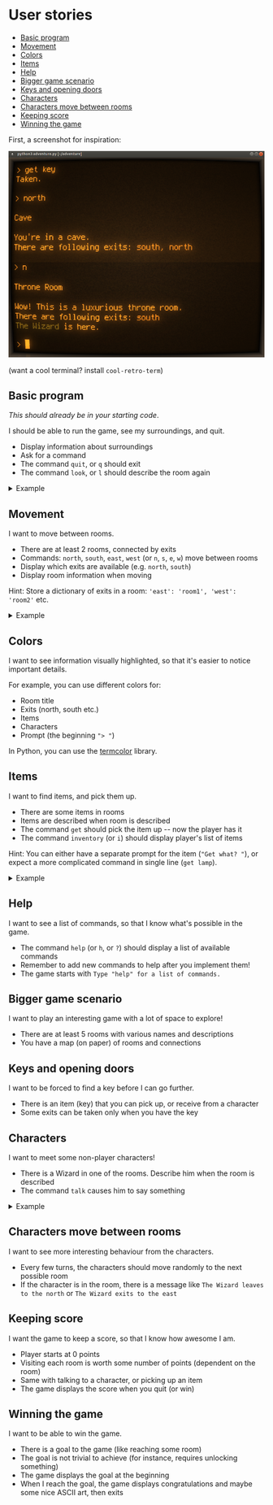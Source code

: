 # User stories

<!-- toc -->

- [Basic program](#basic-program)
- [Movement](#movement)
- [Colors](#colors)
- [Items](#items)
- [Help](#help)
- [Bigger game scenario](#bigger-game-scenario)
- [Keys and opening doors](#keys-and-opening-doors)
- [Characters](#characters)
- [Characters move between rooms](#characters-move-between-rooms)
- [Keeping score](#keeping-score)
- [Winning the game](#winning-the-game)

<!-- tocstop -->

First, a screenshot for inspiration:

![screenshot](screenshot.png)

(want a cool terminal? install `cool-retro-term`)

## Basic program

*This should already be in your starting code*.

I should be able to run the game, see my surroundings, and quit.

- Display information about surroundings
- Ask for a command
- The command `quit`, or `q` should exit
- The command `look`, or `l` should describe the room again

<details>
<summary>Example</summary>

```
Outside

You're standing outside a large cave.

> xxx
I don't recognize that command.

> quit
Goodbye!
```

</details>

## Movement

I want to move between rooms.

- There are at least 2 rooms, connected by exits
- Commands: `north`, `south`, `east`, `west` (or `n`, `s`, `e`, `w`) move between rooms
- Display which exits are available (e.g. `north`, `south`)
- Display room information when moving

Hint: Store a dictionary of exits in a room: `'east': 'room1', 'west': 'room2'` etc.

<details>
<summary>Example</summary>

```
Outside

You're standing outside a large cave.
There are the following exits: north

> north

Cave

You're inside a huge cave.
There are the following exits: south
```

</details>

## Colors

I want to see information visually highlighted, so that it's easier to notice important details.

For example, you can use different colors for:
- Room title
- Exits (north, south etc.)
- Items
- Characters
- Prompt (the beginning `"> "`)

In Python, you can use the [termcolor](https://pypi.org/project/termcolor/) library.

## Items

I want to find items, and pick them up.

- There are some items in rooms
- Items are described when room is described
- The command `get` should pick the item up -- now the player has it
- The command `inventory` (or `i`) should display player's list of items

Hint: You can either have a separate prompt for the item (`"Get what? "`), or expect a more complicated command in single line (`get lamp`).

<details>
<summary>Example</summary>

```
Outside

You're standing outside a large cave.
There are items on the floor: key

> get
Get what? key
Taken.

> i
You are carrying: key
```

</details>

## Help

I want to see a list of commands, so that I know what's possible in the game.

- The command `help` (or `h`, or `?`) should display a list of available commands
- Remember to add new commands to help after you implement them!
- The game starts with `Type "help" for a list of commands.`

## Bigger game scenario

I want to play an interesting game with a lot of space to explore!

- There are at least 5 rooms with various names and descriptions
- You have a map (on paper) of rooms and connections

## Keys and opening doors

I want to be forced to find a key before I can go further.

- There is an item (key) that you can pick up, or receive from a character
- Some exits can be taken only when you have the key

## Characters

I want to meet some non-player characters!

- There is a Wizard in one of the rooms. Describe him when the room is described
- The command `talk` causes him to say something

<details>
<summary>Example</summary>

```
Cave

You're in a cave.
The Wizard is here.

> talk
Talk to who? The Wizard
The Wizard says, "Greetings, adventurer!"
```

</details>

## Characters move between rooms

I want to see more interesting behaviour from the characters.

- Every few turns, the characters should move randomly to the next possible room
- If the character is in the room, there is a message like `The Wizard leaves to the north` or `The Wizard exits to the east`

## Keeping score

I want the game to keep a score, so that I know how awesome I am.

- Player starts at 0 points
- Visiting each room is worth some number of points (dependent on the room)
- Same with talking to a character, or picking up an item
- The game displays the score when you quit (or win)

## Winning the game

I want to be able to win the game.

- There is a goal to the game (like reaching some room)
- The goal is not trivial to achieve (for instance, requires unlocking something)
- The game displays the goal at the beginning
- When I reach the goal, the game displays congratulations and maybe some nice ASCII art, then exits
